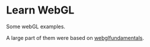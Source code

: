 # Learn WebGL

Some webGL examples.

A large part of them were based on [webglfundamentals](https://webglfundamentals.org/webgl/lessons/zh_cn/).
